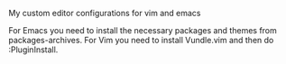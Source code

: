 My custom editor configurations for vim and emacs

For Emacs you need to install the necessary packages and themes from packages-archives.
For Vim you need to install Vundle.vim and then do :PluginInstall.
